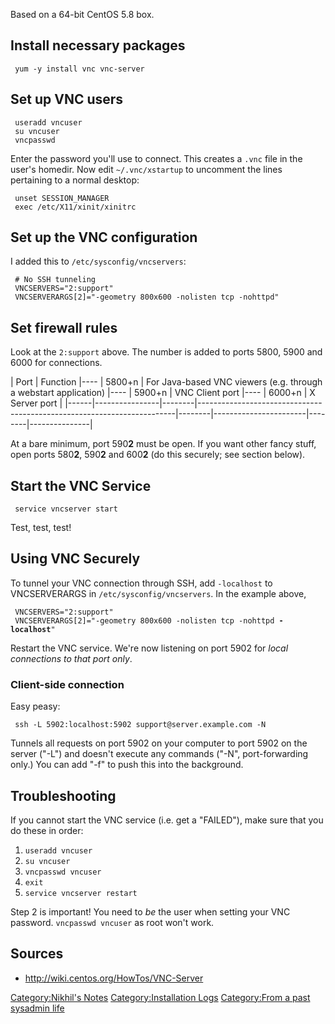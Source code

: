 Based on a 64-bit CentOS 5.8 box.

Install necessary packages
--------------------------

` yum -y install vnc vnc-server`

Set up VNC users
----------------

` useradd vncuser`  
` su vncuser`  
` vncpasswd`

Enter the password you'll use to connect. This creates a `.vnc` file in
the user's homedir. Now edit `~/.vnc/xstartup` to uncomment the lines
pertaining to a normal desktop:

` unset SESSION_MANAGER`  
` exec /etc/X11/xinit/xinitrc`

Set up the VNC configuration
----------------------------

I added this to `/etc/sysconfig/vncservers`:

` # No SSH tunneling`  
` VNCSERVERS="2:support"`  
` VNCSERVERARGS[2]="-geometry 800x600 -nolisten tcp -nohttpd"`

Set firewall rules
------------------

Look at the `2:support` above. The number is added to ports 5800, 5900
and 6000 for connections.

| Port | Function |---- | 5800+n | For Java-based VNC viewers (e.g. through a webstart application) |---- | 5900+n | VNC Client port |---- | 6000+n | X Server port |
|------|----------------|--------|------------------------------------------------------------------------|--------|-----------------------|--------|---------------|

At a bare minimum, port 590**2** must be open. If you want other fancy
stuff, open ports 580**2**, 590**2** and 600**2** (do this securely; see
section below).

Start the VNC Service
---------------------

` service vncserver start`

Test, test, test!

Using VNC Securely
------------------

To tunnel your VNC connection through SSH, add `-localhost` to
VNCSERVERARGS in `/etc/sysconfig/vncservers`. In the example above,

` VNCSERVERS="2:support"`  
` VNCSERVERARGS[2]="-geometry 800x600 -nolisten tcp -nohttpd `**`-localhost`**`"`

Restart the VNC service. We're now listening on port 5902 for *local
connections to that port only*.

### Client-side connection

Easy peasy:

` ssh -L 5902:localhost:5902 support@server.example.com -N`

Tunnels all requests on port 5902 on your computer to port 5902 on the
server ("-L") and doesn't execute any commands ("-N", port-forwarding
only.) You can add "-f" to push this into the background.

Troubleshooting
---------------

If you cannot start the VNC service (i.e. get a "FAILED"), make sure
that you do these in order:

1.  `useradd vncuser`
2.  `su vncuser`
3.  `vncpasswd vncuser`
4.  `exit`
5.  `service vncserver restart`

Step 2 is important! You need to *be* the user when setting your VNC
password. `vncpasswd vncuser` as root won't work.

Sources
-------

-   <http://wiki.centos.org/HowTos/VNC-Server>

[Category:Nikhil's Notes](Category:Nikhil's_Notes "wikilink")
[Category:Installation Logs](Category:Installation_Logs "wikilink")
[Category:From a past sysadmin
life](Category:From_a_past_sysadmin_life "wikilink")
